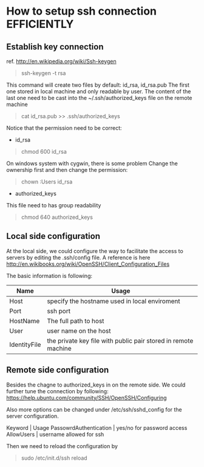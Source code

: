 How to setup ssh connection EFFICIENTLY
=======================================

Establish key connection
------------------------
ref. <http://en.wikipedia.org/wiki/Ssh-keygen>

> ssh-keygen -t rsa

This command will create two files by default: id_rsa, id_rsa.pub
The first one stored in local machine and only readable by user.
The content of the last one need to be cast into the ~/.ssh/authorized_keys file on the remote machine

> cat id_rsa.pub >> .ssh/authorized_keys

Notice that the permission need to be correct:

+ id_rsa 

> chmod 600 id_rsa

On windows system with cygwin, there is some problem
Change the ownership first and then change the permission:

> chown :Users id_rsa

+ authorized_keys

This file need to has group readability

> chmod 640 authorized_keys

Local side configuration
------------------------

At the local side, we could configure the way to facilitate the access to servers by editing the .ssh/config file.
A reference is here <http://en.wikibooks.org/wiki/OpenSSH/Client_Configuration_Files>

The basic information is following:

Name | Usage
-----|-------
Host | specify the hostname used in local enviroment
Port | ssh port
HostName | The full path to host
User | user name on the host
IdentityFile | the private key file with public pair stored in remote machine

Remote side configuration
-------------------------

Besides the chagne to authorized_keys in on the remote side.  We could further tune the connection by following:
<https://help.ubuntu.com/community/SSH/OpenSSH/Configuring>

Also more options can be changed under /etc/ssh/sshd_config for the server configuration.

Keyword | Usage
PassowrdAuthentication | yes/no for password access
AllowUsers | username allowed for ssh

Then we need to reload the configuration by

> sudo /etc/init.d/ssh reload